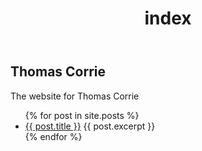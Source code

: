 ﻿---
title: index
layout: home
---

## Thomas Corrie

The website for Thomas Corrie

<ul>
  {% for post in site.posts %}
    <li>
      <a href="{{ site.url }}{{ post.url }}">{{ post.title }}</a>
      {{ post.excerpt }}
    </li>
  {% endfor %}
</ul>